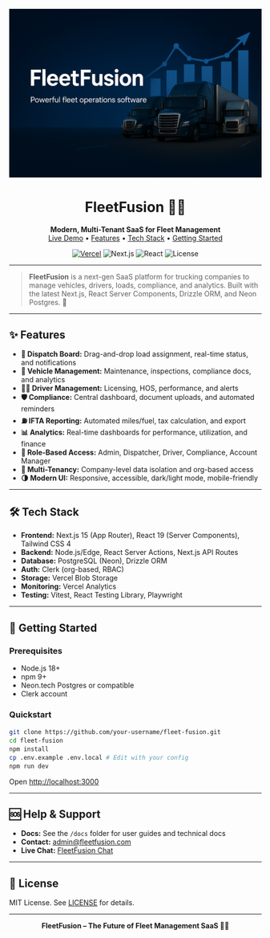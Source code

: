<!-- FleetFusion SaaS Platform -->

<p align="center">
  <img src="public/blue_cover.png" alt="FleetFusion Logo" width="1920" />
</p>

<h1 align="center">FleetFusion 🚚✨</h1>

<p align="center">
  <b>Modern, Multi-Tenant SaaS for Fleet Management</b><br/>
  <a href="https://fleet-fusion.vercel.app">Live Demo</a> • <a href="#features">Features</a> • <a href="#tech-stack">Tech Stack</a> • <a href="#getting-started">Getting Started</a>
</p>

<p align="center">
  <a href="https://vercel.com/digital-herencia/fleet-fusion"><img src="https://img.shields.io/badge/Deploy-Vercel-000?logo=vercel" alt="Vercel"/></a>
  <img src="https://img.shields.io/badge/Next.js-15-blue?logo=next.js" alt="Next.js"/>
  <img src="https://img.shields.io/badge/React-19-61dafb?logo=react" alt="React"/>
  <img src="https://img.shields.io/badge/License-MIT-green" alt="License"/>
</p>

---

> **FleetFusion** is a next-gen SaaS platform for trucking companies to manage vehicles, drivers, loads, compliance, and analytics. Built with the latest Next.js, React Server Components, Drizzle ORM, and Neon Postgres. 🚀

---

## ✨ Features

- **🚦 Dispatch Board:** Drag-and-drop load assignment, real-time status, and notifications
- **🚚 Vehicle Management:** Maintenance, inspections, compliance docs, and analytics
- **🧑‍✈️ Driver Management:** Licensing, HOS, performance, and alerts
- **🛡️ Compliance:** Central dashboard, document uploads, and automated reminders
- **⛽ IFTA Reporting:** Automated miles/fuel, tax calculation, and export
- **📊 Analytics:** Real-time dashboards for performance, utilization, and finance
- **🔐 Role-Based Access:** Admin, Dispatcher, Driver, Compliance, Account Manager
- **🏢 Multi-Tenancy:** Company-level data isolation and org-based access
- **🌗 Modern UI:** Responsive, accessible, dark/light mode, mobile-friendly

---

## 🛠️ Tech Stack

- **Frontend:** Next.js 15 (App Router), React 19 (Server Components), Tailwind CSS 4
- **Backend:** Node.js/Edge, React Server Actions, Next.js API Routes
- **Database:** PostgreSQL (Neon), Drizzle ORM
- **Auth:** Clerk (org-based, RBAC)
- **Storage:** Vercel Blob Storage
- **Monitoring:** Vercel Analytics
- **Testing:** Vitest, React Testing Library, Playwright

---

## 🚀 Getting Started

### Prerequisites
- Node.js 18+
- npm 9+
- Neon.tech Postgres or compatible
- Clerk account

### Quickstart
```bash
git clone https://github.com/your-username/fleet-fusion.git
cd fleet-fusion
npm install
cp .env.example .env.local # Edit with your config
npm run dev
```
Open [http://localhost:3000](http://localhost:3000)

---

## 🆘 Help & Support

- **Docs:** See the `/docs` folder for user guides and technical docs
- **Contact:** [admin@fleetfusion.com](mailto:admin@fleetfusion.com)
- **Live Chat:** [FleetFusion Chat](https://v0.dev/chat/projects/OURP0qOTyib)

---

## 📝 License

MIT License. See [LICENSE](LICENSE) for details.

---

<p align="center">
  <b>FleetFusion – The Future of Fleet Management SaaS 🚚✨</b>
</p>

<!-- End of README -->
